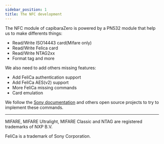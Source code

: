 ```yaml
---
sidebar_position: 1
title: The NFC development
---
```


The NFC module of capibaraZero is powered by a PN532 module that help us to make differents things:

- Read/Write ISO14443 card(Mifare only)
- Read/Write Felica card
- Read/Write NTAG2xx
- Format tag and more

We also need to add others missing features:

- Add FeliCa authentication support
- Add FeliCa AES(v2) support
- More FeliCa missing commands
- Card emulation

We follow the [Sony documentation](https://www.sony.net/Products/felica/business/tech-support/) and others open source projects to try to implement these commands.

<!-- You can follow the progress of this changes [here](https://github.com/CapibaraZero/NFCFramework/issues) -->

<hr />
MIFARE, MIFARE Ultralight, MIFARE Classic and NTAG are registered trademarks of NXP B.V.

FeliCa is a trademark of Sony Corporation.
